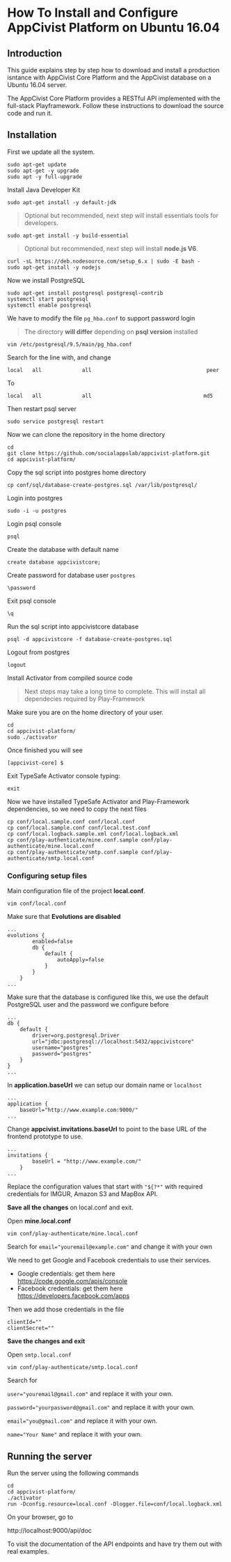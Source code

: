 # How To Install and Configure AppCivist Platform on Ubuntu 16.04

## Introduction
This guide explains step by step how to download and install a production isntance with AppCivist Core Platform and the AppCivist database on a Ubuntu 16.04 server.

The AppCivist Core Platform provides a RESTful API implemented with the full-stack Playframework. Follow these instructions to download the source code and run it.

## Installation

First we update all the system.

```
sudo apt-get update
sudo apt-get -y upgrade
sudo apt -y full-upgrade
```

Install Java Developer Kit

```
sudo apt-get install -y default-jdk
```

> Optional but recommended, next step will install essentials tools for developers.


```
sudo apt-get install -y build-essential
```

> Optional but recommended, next step will install **node.js V6**.


```
curl -sL https://deb.nodesource.com/setup_6.x | sudo -E bash -
sudo apt-get install -y nodejs
```


Now we install PostgreSQL

```
sudo apt-get install postgresql postgresql-contrib
systemctl start postgresql
systemctl enable postgresql
```

We have to modify the file `pg_hba.conf` to support password login

> The directory **will differ** depending on **psql version** installed


```
vim /etc/postgresql/9.5/main/pg_hba.conf
```

Search for the line with, and change 

```
local   all             all                                     peer
```

To

```
local   all             all                                    md5
```

Then restart psql server

```
sudo service postgresql restart
```

Now we can clone the repository in the home directory

```
cd
git clone https://github.com/socialappslab/appcivist-platform.git
cd appcivist-platform/
```

Copy the sql script into postgres home directory

```
cp conf/sql/database-create-postgres.sql /var/lib/postgresql/
```

Login into postgres 

```
sudo -i -u postgres
```

Login psql console

```
psql
```

Create the database with default name

```
create database appcivistcore;
```

Create password for database user `postgres`

```
\password
```

Exit psql console

```
\q
```

Run the sql script into appcivistcore database

```
psql -d appcivistcore -f database-create-postgres.sql
```

Logout from postgres

```
logout
```

Install Activator from compiled source code

> Next steps may take a long time to complete. This will install all dependecies required by Play-Framework


Make sure you are on the home directory of your user.

```
cd
cd appcivist-platform/
sudo ./activator
```

Once finished you will see

```
[appcivist-core] $ 
```

Exit TypeSafe Activator console typing: 

```
exit
```

Now we have installed TypeSafe Activator and Play-Framework dependencies, so we need to copy the next files 

```
cp conf/local.sample.conf conf/local.conf
cp conf/local.sample.conf conf/local.test.conf
cp conf/local.logback.sample.xml conf/local.logback.xml
cp conf/play-authenticate/mine.conf.sample conf/play-authenticate/mine.local.conf
cp conf/play-authenticate/smtp.conf.sample conf/play-authenticate/smtp.local.conf
```

### Configuring setup files

Main configuration file of the project **local.conf**.

```
vim conf/local.conf
```

Make sure that **Evolutions are disabled**

```
...
evolutions {
        enabled=false
        db {
            default {
                autoApply=false
            }
        }
    }
...
```
Make sure that the database is configured like this, we use the default PostgreSQL user and the password we configure before

```
...
db {
    default {
        driver=org.postgresql.Driver
        url="jdbc:postgresql://localhost:5432/appcivistcore"
        username="postgres"
        password="postgres"
    }
}
...
```

In **application.baseUrl** we can setup our domain name or `localhost`
```
...
application {
    baseUrl="http://www.example.com:9000/"
...
```

Change **appcivist.invitations.baseUrl** to point to the base URL of the frontend prototype to use.
```
...
invitations {
        baseUrl = "http://www.example.com/"
    }
...
```

Replace the configuration values that start with `"${?*"` with required credentials for IMGUR, Amazon S3 and MapBox API.

**Save all the changes** on local.conf and exit.

Open **mine.local.conf**

```
vim conf/play-authenticate/mine.local.conf
```

Search for `email="youremail@example.com"` and change it with your own

We need to get Google and Facebook credentials to use their services.

* Google credentials: get them here https://code.google.com/apis/console
* Facebook credentials: get them here https://developers.facebook.com/apps

Then we add those credentials in the file
```
clientId=""
clientSecret=""
```

**Save the changes and exit**

Open `smtp.local.conf`

```
vim conf/play-authenticate/smtp.local.conf
``` 

Search for

`user="youremail@gmail.com"` and replace it with your own.

`password="yourpassword@gmail.com"` and replace it with your own.

`email="you@gmail.com"` and replace it with your own.

`name="Your Name"` and replace it with your own.







## Running the server

Run the server using the following commands

```
cd
cd appcivist-platform/
./activator
run -Dconfig.resource=local.conf -Dlogger.file=conf/local.logback.xml
```
On your browser, go to 

http://localhost:9000/api/doc 

To visit the documentation of the API endpoints and have try them out with real examples.
